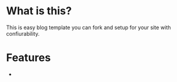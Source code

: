 # What is this?
This is easy blog template you can fork and setup for your site with confiurability.

# Features
- 
